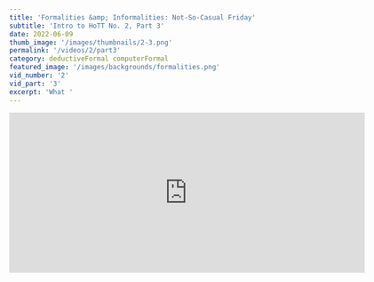 ```yaml
---
title: 'Formalities &amp; Informalities: Not-So-Casual Friday'
subtitle: 'Intro to HoTT No. 2, Part 3'
date: 2022-06-09
thumb_image: '/images/thumbnails/2-3.png'
permalink: '/videos/2/part3'
category: deductiveFormal computerFormal
featured_image: '/images/backgrounds/formalities.png'
vid_number: '2'
vid_part: '3'
excerpt: 'What '
---
```


<iframe src="https://www.youtube.com/embed/K_GevRRFTNU" width="640" height="288" frameborder="0" webkitallowfullscreen mozallowfullscreen allowfullscreen></iframe>
